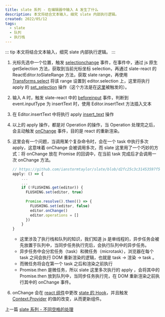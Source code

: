 ```yaml
---
title: slate 系列 - 在编辑器中输入 A 发生了什么
description: 本文将结合文本输入，细究 slate 内部执行逻辑。
created: 2022/05/12
tags: 
  - slate
  - 队列
  - 执行栈
---
```

::: tip
本文将结合文本输入，细究 slate 内部执行逻辑。
:::

1. 光标先选中一个位置，触发 [selectionchange](https://github.com/ianstormtaylor/slate/blob/d2fc25c3c31453597f59cd2ac6ba087a1beb1fe3/packages/slate-react/src/components/editable.tsx#L274) 事件，在事件中，通过 js 原生 getSelection 方法，获取到当前光标坐标 selection，再通过 slate-react 的 ReactEditor.toSlateRange 方法，获取 slate range，再使用 [Transforms.select](http://Transforms.select) 将该 range 设置到 editor.selection 上，这里将执行 apply 的 [set_selection](https://github.com/ianstormtaylor/slate/blob/d2fc25c3c31453597f59cd2ac6ba087a1beb1fe3/packages/slate/src/transforms/general.ts#L230) 操作（这个方法是在[这里](https://github.com/ianstormtaylor/slate/blob/d2fc25c3c31453597f59cd2ac6ba087a1beb1fe3/packages/slate/src/create-editor.ts#L81)被触发的）。
2. 输入 A 时，触发 slate-react 中的 [beforeinput](https://github.com/ianstormtaylor/slate/blob/d2fc25c3c31453597f59cd2ac6ba087a1beb1fe3/packages/slate-react/src/components/editable.tsx#L326) 事件，判断到 event.inputType 为 insertText 时，使用 Editor.insertText 方法插入文本
3. 在 Editor.insertText 中将执行 apply [insert_text](https://github.com/ianstormtaylor/slate/blob/d2fc25c3c31453597f59cd2ac6ba087a1beb1fe3/packages/slate/src/transforms/general.ts#L45) 操作
4. 以上的 apply 操作，都是对 Operation 的操作，当 Operation 处理完之后，会主动触发 [onChange](https://github.com/ianstormtaylor/slate/blob/d2fc25c3c31453597f59cd2ac6ba087a1beb1fe3/packages/slate/src/create-editor.ts#L95) 事件，目的是 react 的重新渲染。
5. 这里会有一个问题，当调用某个复杂命令时，会在一个 task 中执行多次 apply，这意味着 onChange 会被调用多次，而 slate 这里用了一个巧妙的方式：将 onChange 放在 Promise 的回调中，在当前 task 完成后才会调用一次 onChange 方法。
    
    ```jsx
    // https://github.com/ianstormtaylor/slate/blob/d2fc25c3c31453597f59cd2ac6ba087a1beb1fe3/packages/slate/src/create-editor.ts#L90
    apply: () => {
    	...
    	...
    	if (!FLUSHING.get(editor)) {
    	  FLUSHING.set(editor, true)
    	
    	  Promise.resolve().then(() => {
    	    FLUSHING.set(editor, false)
    	    editor.onChange()
    	    editor.operations = []
    	  })
    	}
    }
    ```
    
    - 这里涉及了执行栈和队列的知识，我们知道 js 是单线程的，异步任务会被先放置于队列中，当同步任务执行完后，会执行队列中的异步任务。
    - 异步任务中会分宏任务（task）和微任务（microtask），浏览器在每个 task 之间会执行 DOM 重新渲染的逻辑，也就是 task → 渲染 → task 。
    - 而微任务将会在第一个 task 之后和渲染之前执行
    - Promise.then 是微任务，所以 slate 这里多次执行的 apply ，会将其中的 Promise.then 放到队列中，当同步任务执行完，在 DOM 重新渲染之前执行其中的 onChange 事件。
6. onChange 会在 [react 组件](https://github.com/ianstormtaylor/slate/blob/main/packages/slate-react/src/components/slate.tsx)中更改 [state 的 Hook](https://github.com/ianstormtaylor/slate/blob/d2fc25c3c31453597f59cd2ac6ba087a1beb1fe3/packages/slate-react/src/components/slate.tsx#L29)，并且触发 [Context.Provider](https://github.com/ianstormtaylor/slate/blob/d2fc25c3c31453597f59cd2ac6ba087a1beb1fe3/packages/slate-react/src/components/slate.tsx#L99) 的值的改变，从而更新组件。

上一篇 [slate 系列 - 不同空格的处理](/post/html-different-space-slate.html)